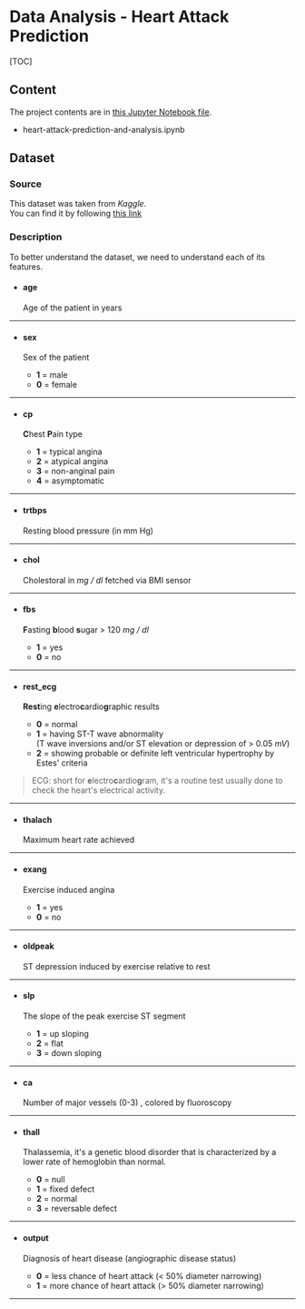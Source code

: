 # Data Analysis - Heart Attack Prediction

[TOC]

Content
---

The project contents are in [this Jupyter Notebook file](./heart-attack-prediction-and-analysis.ipynb).

- heart-attack-prediction-and-analysis.ipynb

Dataset
---

### Source

This dataset was taken from *Kaggle*. \
You can find it by following [this link](https://www.kaggle.com/datasets/rashikrahmanpritom/heart-attack-analysis-prediction-dataset)

### Description

To better understand the dataset, we need to understand each of its features. 

- #### age
  Age of the patient in years

---

- #### sex
  Sex of the patient
  
  - **1** = male
  - **0** = female

---

- #### cp
  **C**hest **P**ain type
  
  - **1** = typical angina
  - **2** = atypical angina
  - **3** = non-anginal pain
  - **4** = asymptomatic

---

- #### trtbps
  Resting blood pressure (in mm Hg)

---

- #### chol
  Cholestoral in *mg / dl* fetched via BMI sensor

---

- #### fbs
  **F**asting **b**lood **s**ugar > 120 *mg / dl*
  
  - **1** = yes
  - **0** = no

---

- #### rest_ecg
  **Rest**ing **e**lectro**c**ardio**g**raphic results
  
  - **0** = normal
  - **1** = having ST-T wave abnormality  
    (T wave inversions and/or ST elevation or depression of > 0.05 *mV*)
  - **2** = showing probable or definite left ventricular hypertrophy by Estes' criteria

> ECG: short for **e**lectro**c**ardio**g**ram, it's a routine test usually done to check the heart's electrical activity.

---

- #### thalach
  Maximum heart rate achieved

---

- #### exang
  Exercise induced angina
  
  - **1** = yes
  - **0** = no

---

- #### oldpeak
  ST depression induced by exercise relative to rest

---

- #### slp
  The slope of the peak exercise ST segment
  
  - **1** = up sloping
  - **2** = flat
  - **3** = down sloping

---

- #### ca
  Number of major vessels (0-3) , colored by fluoroscopy

---

- #### thall
  Thalassemia, it's a genetic blood disorder that is characterized by a lower rate of hemoglobin than normal.
  
  - **0** = null
  - **1** = fixed defect
  - **2** = normal
  - **3** = reversable defect

---

- #### output
  Diagnosis of heart disease (angiographic disease status)
  
  - **0** = less chance of heart attack (< 50% diameter narrowing)
  - **1** = more chance of heart attack (> 50% diameter narrowing)

---
